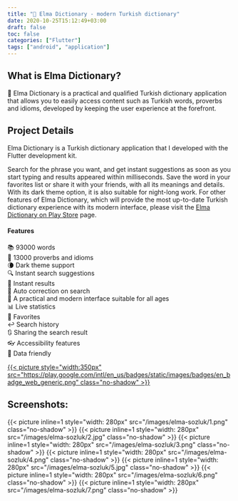 ```yaml
---
title: "🍏 Elma Dictionary - modern Turkish dictionary"
date: 2020-10-25T15:12:49+03:00
draft: false
toc: false
categories: ["Flutter"]
tags: ["android", "application"]
---
```


## What is Elma Dictionary?
🍏 Elma Dictionary is a practical and qualified Turkish dictionary application that allows you to easily access content such as Turkish words, proverbs and idioms, developed by keeping the user experience at the forefront.

## Project Details
Elma Dictionary is a Turkish dictionary application that I developed with the Flutter development kit.

Search for the phrase you want, and get instant suggestions as soon as you start typing and results appeared within milliseconds. Save the word in your favorites list or share it with your friends, with all its meanings and details. With its dark theme option, it is also suitable for night-long work. For other features of Elma Dictionary, which will provide the most up-to-date Turkish dictionary experience with its modern interface, please visit the [Elma Dictionary on Play Store](https://play.google.com/store/apps/details?id=dev.elma.sozluk) page.

#### Features
📚 93000 words  
📖 13000 proverbs and idioms  
🌘 Dark theme support  
🔍 Instant search suggestions  
🔎 Instant results  
🧠 Auto correction on search  
👧 A practical and modern interface suitable for all ages  
📊 Live statistics  
📍 Favorites  
↩️ Search history  
🔃 Sharing the search result  
👓 Accessibility features  
📱 Data friendly  

[{{< picture style="width:350px" src="https://play.google.com/intl/en_us/badges/static/images/badges/en_badge_web_generic.png" class="no-shadow" >}}](https://bit.ly/elmasozluk-elmadev)


## Screenshots:
{{< picture inline=1 style="width: 280px" src="/images/elma-sozluk/1.png" class="no-shadow" >}}
{{< picture inline=1 style="width: 280px" src="/images/elma-sozluk/2.jpg" class="no-shadow" >}}
{{< picture inline=1 style="width: 280px" src="/images/elma-sozluk/3.png" class="no-shadow" >}}
{{< picture inline=1 style="width: 280px" src="/images/elma-sozluk/4.png" class="no-shadow" >}}
{{< picture inline=1 style="width: 280px" src="/images/elma-sozluk/5.jpg" class="no-shadow" >}}
{{< picture inline=1 style="width: 280px" src="/images/elma-sozluk/6.png" class="no-shadow" >}}
{{< picture inline=1 style="width: 280px" src="/images/elma-sozluk/7.png" class="no-shadow" >}}



